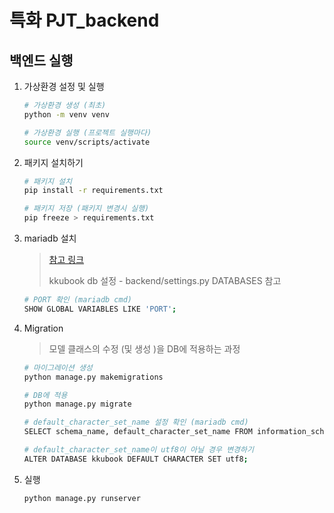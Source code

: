 # 특화 PJT_backend

## 백엔드 실행

1. 가상환경 설정 및 실행

   ```bash
   # 가상환경 생성 (최초)
   python -m venv venv

   # 가상환경 실행 (프로젝트 실행마다)
   source venv/scripts/activate
   ```

2. 패키지 설치하기

   ```bash
   # 패키지 설치
   pip install -r requirements.txt

   # 패키지 저장 (패키지 변경시 실행)
   pip freeze > requirements.txt
   ```

3. mariadb 설치

   > [참고 링크](https://ministar.tistory.com/4)
   >
   > kkubook db 설정 - backend/settings.py DATABASES 참고

   ```bash
   # PORT 확인 (mariadb cmd)
   SHOW GLOBAL VARIABLES LIKE 'PORT';
   ```

4. Migration

   > 모델 클래스의 수정 (및 생성 )을 DB에 적용하는 과정

   ```bash
   # 마이그레이션 생성
   python manage.py makemigrations

   # DB에 적용
   python manage.py migrate

   # default_character_set_name 설정 확인 (mariadb cmd)
   SELECT schema_name, default_character_set_name FROM information_schema.schemata;

   # default_character_set_name이 utf8이 아닐 경우 변경하기
   ALTER DATABASE kkubook DEFAULT CHARACTER SET utf8;
   ```

5. 실행

   ```bash
   python manage.py runserver
   ```
